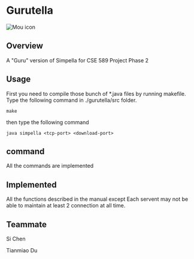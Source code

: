 Gurutella
=========
![Mou icon](http://minns.ca/owen/image/Gnutella-Logo-Medium.png)
## Overview
A "Guru" version of Simpella for CSE 589 Project Phase 2


## Usage
First you need to compile those bunch of *.java files by running makefile. Type the following command in ./gurutella/src folder.

	make

then type the following command

	java simpella <tcp-port> <download-port>

## command

All the commands are implemented

## Implemented

All the functions described in the manual except Each servent may not be able to maintain at least 2 connection at all time.


## Teammate
Si Chen

Tianmiao Du
